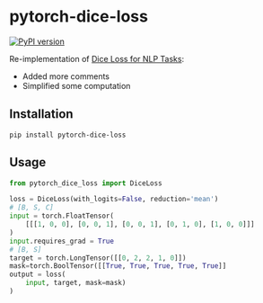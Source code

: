 # pytorch-dice-loss
[![PyPI version](https://badge.fury.io/py/pytorch-dice-loss.svg)](https://badge.fury.io/py/pytorch-dice-loss)

Re-implementation of [Dice Loss for NLP Tasks](https://github.com/ShannonAI/dice_loss_for_NLP):

- Added more comments
- Simplified some computation

## Installation
```shell
pip install pytorch-dice-loss
```

## Usage
```python
from pytorch_dice_loss import DiceLoss

loss = DiceLoss(with_logits=False, reduction='mean')
# [B, S, C]
input = torch.FloatTensor(
    [[[1, 0, 0], [0, 0, 1], [0, 0, 1], [0, 1, 0], [1, 0, 0]]]
)
input.requires_grad = True
# [B, S]
target = torch.LongTensor([[0, 2, 2, 1, 0]])
mask=torch.BoolTensor([[True, True, True, True, True]]
output = loss(
    input, target, mask=mask)
)
```
